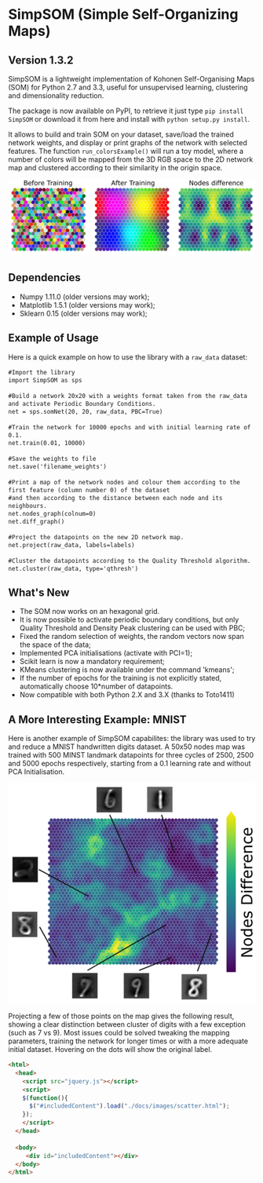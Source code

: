 # SimpSOM (Simple Self-Organizing Maps)

## Version 1.3.2 

SimpSOM is a lightweight implementation of Kohonen Self-Organising Maps
(SOM) for Python 2.7 and 3.3, useful for unsupervised learning,
clustering and dimensionality reduction.

The package is now available on PyPI, to retrieve it just type
`pip install SimpSOM` or download it from here and install with
`python setup.py install`.

It allows to build and train SOM on your dataset, save/load the trained
network weights, and display or print graphs of the network with
selected features. The function `run_colorsExample()` will run a toy
model, where a number of colors will be mapped from the 3D RGB space to
the 2D network map and clustered according to their similarity in the
origin space.

![](./docs/images/colorExample.png)


## Dependencies

-   Numpy 1.11.0 (older versions may work);
-   Matplotlib 1.5.1 (older versions may work);
-   Sklearn 0.15 (older versions may work);

## Example of Usage

Here is a quick example on how to use the library with a `raw_data`
dataset:

    #Import the library
    import SimpSOM as sps

    #Build a network 20x20 with a weights format taken from the raw_data and activate Periodic Boundary Conditions. 
    net = sps.somNet(20, 20, raw_data, PBC=True)

    #Train the network for 10000 epochs and with initial learning rate of 0.1. 
    net.train(0.01, 10000)

    #Save the weights to file
    net.save('filename_weights')

    #Print a map of the network nodes and colour them according to the first feature (column number 0) of the dataset
    #and then according to the distance between each node and its neighbours.
    net.nodes_graph(colnum=0)
    net.diff_graph()

    #Project the datapoints on the new 2D network map.
    net.project(raw_data, labels=labels)

    #Cluster the datapoints according to the Quality Threshold algorithm.
    net.cluster(raw_data, type='qthresh')	
	
## What\'s New

-   The SOM now works on an hexagonal grid.
-   It is now possible to activate periodic boundary conditions, but
    only Quality Threshold and Density Peak clustering can be used with
    PBC;
-   Fixed the random selection of weights, the random vectors now span
    the space of the data;
-   Implemented PCA initialisations (activate with PCI=1);
-   Scikit learn is now a mandatory requirement;
-   KMeans clustering is now available under the command \'kmeans\';
-   If the number of epochs for the training is not explicitly stated,
    automatically choose 10\*number of datapoints.
-   Now compatible with both Python 2.X and 3.X (thanks to Toto1411)

	
## A More Interesting Example: MNIST

Here is another example of SimpSOM capabilites: the library was used to try and reduce a MNIST handwritten digits dataset. A 50x50 nodes map was trained with 500 MINST landmark datapoints for three cycles of 2500, 2500 and 5000 epochs respectively, starting from a 0.1 learning rate and without PCA Initialisation.

![](./docs/images/nD_annotated.png)

Projecting a few of those points on the map gives the following result, showing a clear distinction between cluster of digits with a few exception (such as 7 vs 9). Most issues could be solved tweaking the mapping parameters, training the network for longer times or with a more adequate initial dataset. Hovering on the dots will show the original label.

```html
<html> 
  <head> 
    <script src="jquery.js"></script> 
    <script> 
    $(function(){
      $("#includedContent").load("./docs/images/scatter.html"); 
    });
    </script> 
  </head> 

  <body> 
     <div id="includedContent"></div>
  </body> 
</html>
```